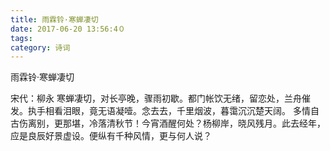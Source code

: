 ```yaml
---
title: 雨霖铃·寒蝉凄切
date: 2017-06-20 13:56:4０
tags:
category: 诗词
---
```


雨霖铃·寒蝉凄切

宋代：柳永
寒蝉凄切，对长亭晚，骤雨初歇。都门帐饮无绪，留恋处，兰舟催发。执手相看泪眼，竟无语凝噎。念去去，千里烟波，暮霭沉沉楚天阔。
多情自古伤离别，更那堪，冷落清秋节！今宵酒醒何处？杨柳岸，晓风残月。此去经年，应是良辰好景虚设。便纵有千种风情，更与何人说？